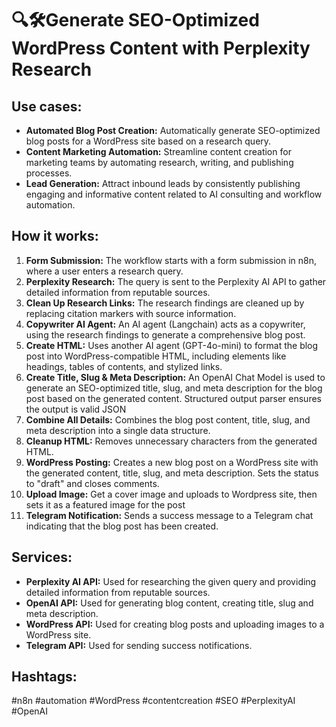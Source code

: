 # 🔍🛠️Generate SEO-Optimized WordPress Content with Perplexity Research

## Use cases:

- **Automated Blog Post Creation:** Automatically generate SEO-optimized blog posts for a WordPress site based on a research query.
- **Content Marketing Automation:** Streamline content creation for marketing teams by automating research, writing, and publishing processes.
- **Lead Generation:** Attract inbound leads by consistently publishing engaging and informative content related to AI consulting and workflow automation.

## How it works:

1.  **Form Submission:** The workflow starts with a form submission in n8n, where a user enters a research query.
2.  **Perplexity Research:** The query is sent to the Perplexity AI API to gather detailed information from reputable sources.
3.  **Clean Up Research Links:** The research findings are cleaned up by replacing citation markers with source information.
4.  **Copywriter AI Agent:** An AI agent (Langchain) acts as a copywriter, using the research findings to generate a comprehensive blog post.
5.  **Create HTML:** Uses another AI agent (GPT-4o-mini) to format the blog post into WordPress-compatible HTML, including elements like headings, tables of contents, and stylized links.
6.  **Create Title, Slug & Meta Description:** An OpenAI Chat Model is used to generate an SEO-optimized title, slug, and meta description for the blog post based on the generated content. Structured output parser ensures the output is valid JSON
7.  **Combine All Details:** Combines the blog post content, title, slug, and meta description into a single data structure.
8.  **Cleanup HTML:** Removes unnecessary characters from the generated HTML.
9.  **WordPress Posting:** Creates a new blog post on a WordPress site with the generated content, title, slug, and meta description. Sets the status to "draft" and closes comments.
10. **Upload Image:** Get a cover image and uploads to Wordpress site, then sets it as a featured image for the post
11. **Telegram Notification:** Sends a success message to a Telegram chat indicating that the blog post has been created.

## Services:

-   **Perplexity AI API:** Used for researching the given query and providing detailed information from reputable sources.
-   **OpenAI API:** Used for generating blog content, creating title, slug and meta description.
-   **WordPress API:** Used for creating blog posts and uploading images to a WordPress site.
-   **Telegram API:** Used for sending success notifications.

## Hashtags:

#n8n #automation #WordPress #contentcreation #SEO #PerplexityAI #OpenAI
